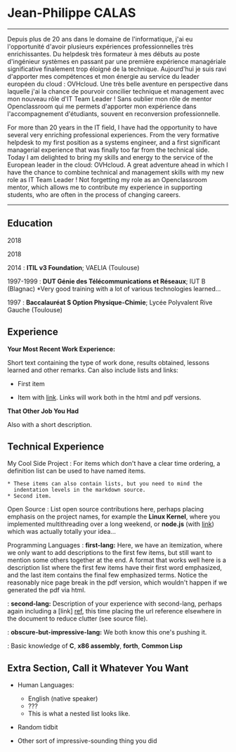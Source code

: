 Jean-Philippe CALAS
===================

-----------------------  ----------------------------
Depuis plus de 20 ans dans le domaine de l'informatique, j'ai eu l'opportunité d'avoir plusieurs expériences professionnelles très enrichissantes.
Du helpdesk très formateur à mes débuts au poste d'ingénieur systèmes en passant par une première expérience managériale significative finalement trop éloigné de la technique.
Aujourd'hui je suis ravi d'apporter mes compétences et mon énergie au service du leader européen du cloud : OVHcloud. 
Une très belle aventure en perspective dans laquelle j'ai la chance de pourvoir concilier technique et management avec mon nouveau rôle d'IT Team Leader !
Sans oublier mon rôle de mentor Openclassroom qui me permets d'apporter mon expérience dans l'accompagnement d'étudiants, souvent en reconversion professionnelle.

For more than 20 years in the IT field, I have had the opportunity to have several very enriching professional experiences.
From the very formative helpdesk to my first position as a systems engineer, and a first significant managerial experience that was finally too far from the technical side.
Today I am delighted to bring my skills and energy to the service of the European leader in the cloud: OVHcloud. 
A great adventure ahead in which I have the chance to combine technical and management skills with my new role as IT Team Leader !
Not forgetting my role as an Openclassroom mentor, which allows me to contribute my experience in supporting students, who are often in the process of changing careers.                          
----------------------  ----------------------------

Education
---------

2018

2018

2014
:   **ITIL v3 Foundation**; VAELIA (Toulouse)

1997-1999
:   **DUT Génie des Télécommunications et Réseaux**; IUT B (Blagnac)
    *Very good training with a lot of various technologies learned...

1997
:   **Baccalauréat S Option Physique-Chimie**; Lycée Polyvalent Rive Gauche (Toulouse)

Experience
----------

**Your Most Recent Work Experience:**

Short text containing the type of work done, results obtained,
lessons learned and other remarks. Can also include lists and
links:

* First item

* Item with [link](http://www.example.com). Links will work both in
  the html and pdf versions.

**That Other Job You Had**

Also with a short description.

Technical Experience
--------------------

My Cool Side Project
:   For items which don't have a clear time ordering, a definition
    list can be used to have named items.

    * These items can also contain lists, but you need to mind the
      indentation levels in the markdown source.
    * Second item.

Open Source
:   List open source contributions here, perhaps placing emphasis on
    the project names, for example the **Linux Kernel**, where you
    implemented multithreading over a long weekend, or **node.js**
    (with [link](http://nodejs.org)) which was actually totally
    your idea...

Programming Languages
:   **first-lang:** Here, we have an itemization, where we only want
    to add descriptions to the first few items, but still want to
    mention some others together at the end. A format that works well
    here is a description list where the first few items have their
    first word emphasized, and the last item contains the final few
    emphasized terms. Notice the reasonably nice page break in the pdf
    version, which wouldn't happen if we generated the pdf via html.

:   **second-lang:** Description of your experience with second-lang,
    perhaps again including a [link] [ref], this time placing the url
    reference elsewhere in the document to reduce clutter (see source
    file). 

:   **obscure-but-impressive-lang:** We both know this one's pushing
    it.

:   Basic knowledge of **C**, **x86 assembly**, **forth**, **Common Lisp**

[ref]: https://github.com/githubuser/superlongprojectname

Extra Section, Call it Whatever You Want
----------------------------------------

* Human Languages:

     * English (native speaker)
     * ???
     * This is what a nested list looks like.

* Random tidbit

* Other sort of impressive-sounding thing you did